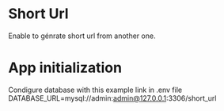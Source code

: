 # Short Url
Enable to génrate short url from another one.
# App initialization
Condigure database with this example link in .env file
DATABASE_URL=mysql://admin:admin@127.0.0.1:3306/short_url
